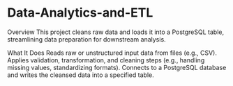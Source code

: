 # Data-Analytics-and-ETL

Overview
This project cleans raw data and loads it into a PostgreSQL table, streamlining data preparation for downstream analysis.

What It Does
Reads raw or unstructured input data from files (e.g., CSV).
Applies validation, transformation, and cleaning steps (e.g., handling missing values, standardizing formats).
Connects to a PostgreSQL database and writes the cleansed data into a specified table.
